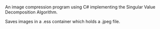 An image compression program using C# implementing the Singular Value Decomposition Algorithm. 

Saves images in a .ess container which holds a .jpeg file.